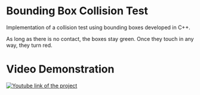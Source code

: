 # Bounding Box Collision Test
 
Implementation of a collision test using bounding boxes developed in C++.

As long as there is no contact, the boxes stay green. Once they touch in any way, they turn red.

# Video Demonstration

[![Youtube link of the project](https://img.youtube.com/vi/IXWPTh5uMPI/0.jpg)](https://www.youtube.com/watch?v=IXWPTh5uMPI)
